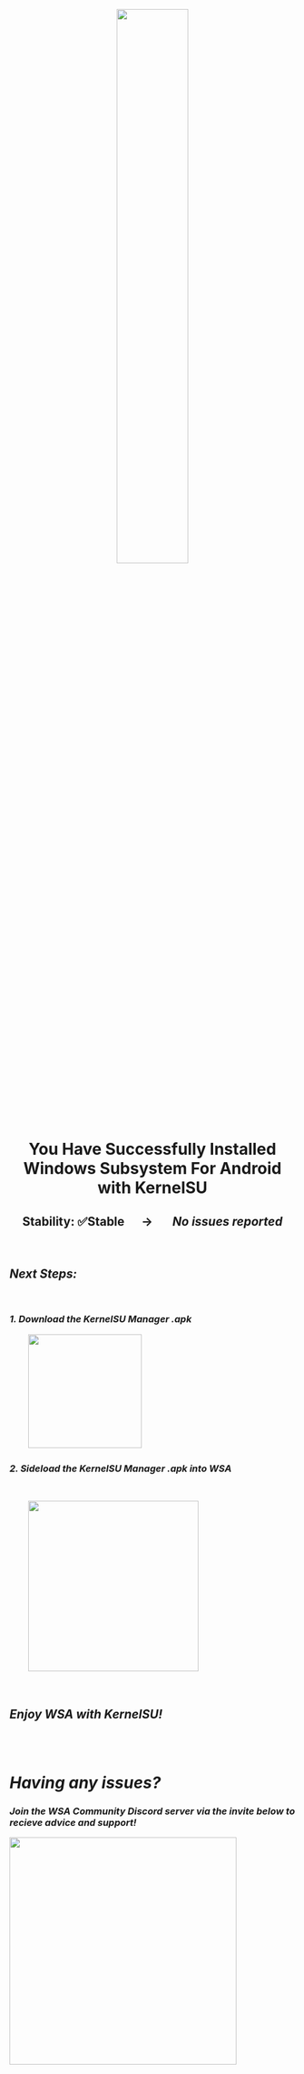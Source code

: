 <p align="center"><picture><img src="https://github.com/MustardChef/WSABuilds/assets/68516357/baed9995-189a-4e3e-bf9c-d075a009b433" width="50%" height="50%"/></p>

  
<h1><p align="center">You Have Successfully Installed Windows Subsystem For Android with KernelSU</p></h1>
<h2><p align="center">Stability: ✅Stable &nbsp; &nbsp; &nbsp;→ &nbsp; &nbsp; &nbsp; <i><b>No issues reported<i><b></p></h2>

<br />


## Next Steps:

<br />

### 1. Download the KernelSU Manager .apk

&nbsp; &nbsp; &nbsp; &nbsp; &nbsp; [<img src="https://user-images.githubusercontent.com/68516357/226141505-c93328f9-d6ae-4838-b080-85b073bfa1e0.png" style="width: 200px;"/>](https://github.com/tiann/KernelSU/releases/download/v0.6.8/KernelSU_v0.6.8_11238-release.apk)

### 2. Sideload the KernelSU Manager .apk into WSA
  
<br />

&nbsp; &nbsp; &nbsp; &nbsp; &nbsp; [<img src="https://img.shields.io/badge/-How%20to%20Sideload%20apps-474154?style=for-the-badge&logoColor=white&logo=github" style="width: 300px;"/>](https://github.com/MustardChef/WSABuilds/blob/master/Documentation/Usage%20Guides/Sideloading%20Guides/Sideloading.md)

<br />

## Enjoy WSA with KernelSU!


<br />
<br />


# Having any issues?

### Join the WSA Community Discord server via the invite below to recieve advice and support!
[<img align="left" src="https://invidget.switchblade.xyz/2thee7zzHZ" style="width: 400px;"/>](https://discord.gg/2thee7zzHZ)

